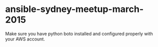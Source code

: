 # ansible-sydney-meetup-march-2015

Make sure you have python boto installed and configured properly with your AWS account.
